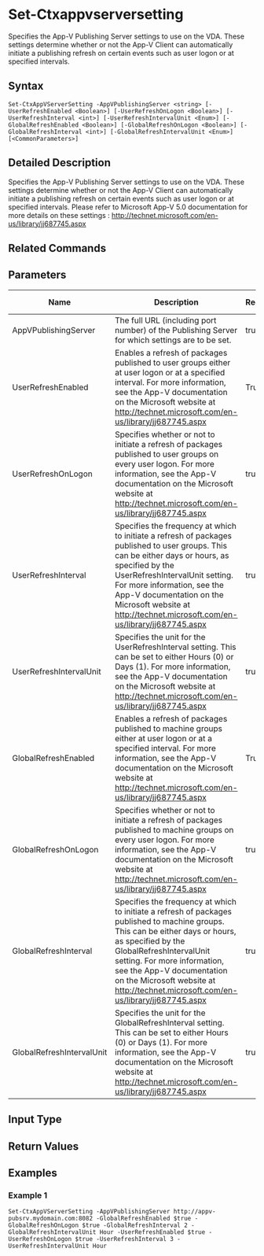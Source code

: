 ﻿
# Set-Ctxappvserversetting
Specifies the App-V Publishing Server settings to use on the VDA. These settings determine whether or not the App-V Client can automatically initiate a publishing refresh on certain events such as user logon or at specified intervals.
## Syntax
```
Set-CtxAppVServerSetting -AppVPublishingServer <string> [-UserRefreshEnabled <Boolean>] [-UserRefreshOnLogon <Boolean>] [-UserRefreshInterval <int>] [-UserRefreshIntervalUnit <Enum>] [-GlobalRefreshEnabled <Boolean>] [-GlobalRefreshOnLogon <Boolean>] [-GlobalRefreshInterval <int>] [-GlobalRefreshIntervalUnit <Enum>] [<CommonParameters>]
```
## Detailed Description
Specifies the App-V Publishing Server settings to use on the VDA. These settings determine whether or not the App-V Client can automatically initiate a publishing refresh on certain events such as user logon or at specified intervals. Please refer to Microsoft App-V 5.0 documentation for more details on these settings : http://technet.microsoft.com/en-us/library/jj687745.aspx


## Related Commands

## Parameters
| Name   | Description | Required? | Pipeline Input | Default Value |
| --- | --- | --- | --- | --- |
| AppVPublishingServer | The full URL (including port number) of the Publishing Server for which settings are to be set. | true | true (ByValue, ByPropertyName) |  |
| UserRefreshEnabled | Enables a refresh of packages published to user groups either at user logon or at a specified interval. For more information, see the App-V documentation on the Microsoft website at http://technet.microsoft.com/en-us/library/jj687745.aspx | True | false |  |
| UserRefreshOnLogon | Specifies whether or not to initiate a refresh of packages published to user groups on every user logon. For more information, see the App-V documentation on the Microsoft website at http://technet.microsoft.com/en-us/library/jj687745.aspx | true | false |  |
| UserRefreshInterval | Specifies the frequency at which to initiate a refresh of packages published to user groups. This can be either days or hours, as specified by the UserRefreshIntervalUnit setting. For more information, see the App-V documentation on the Microsoft website at http://technet.microsoft.com/en-us/library/jj687745.aspx | true | false |  |
| UserRefreshIntervalUnit | Specifies the unit for the UserRefreshInterval setting. This can be set to either Hours (0) or Days (1). For more information, see the App-V documentation on the Microsoft website at http://technet.microsoft.com/en-us/library/jj687745.aspx | true | false |  |
| GlobalRefreshEnabled | Enables a refresh of packages published to machine groups either at user logon or at a specified interval. For more information, see the App-V documentation on the Microsoft website at http://technet.microsoft.com/en-us/library/jj687745.aspx | True | false |  |
| GlobalRefreshOnLogon | Specifies whether or not to initiate a refresh of packages published to machine groups on every user logon. For more information, see the App-V documentation on the Microsoft website at http://technet.microsoft.com/en-us/library/jj687745.aspx | true | false |  |
| GlobalRefreshInterval | Specifies the frequency at which to initiate a refresh of packages published to machine groups. This can be either days or hours, as specified by the GlobalRefreshIntervalUnit setting. For more information, see the App-V documentation on the Microsoft website at http://technet.microsoft.com/en-us/library/jj687745.aspx | true | false |  |
| GlobalRefreshIntervalUnit | Specifies the unit for the GlobalRefreshInterval setting. This can be set to either Hours (0) or Days (1). For more information, see the App-V documentation on the Microsoft website at http://technet.microsoft.com/en-us/library/jj687745.aspx | true | false |  |

## Input Type

### 

## Return Values

### 

## Examples

### Example 1
```
Set-CtxAppVServerSetting -AppVPublishingServer http://appv-pubsrv.mydomain.com:8082 -GlobalRefreshEnabled $true -GlobalRefreshOnLogon $true -GlobalRefreshInterval 2 -GlobalRefreshIntervalUnit Hour -UserRefreshEnabled $true -UserRefreshOnLogon $true -UserRefreshInterval 3 -UserRefreshIntervalUnit Hour
```
